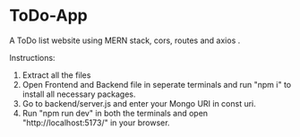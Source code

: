 # ToDo-App
A ToDo list website using MERN stack, cors, routes and axios .

Instructions:

1. Extract all the files
2. Open Frontend and Backend file in seperate terminals and run "npm i" to install all necessary packages.
3. Go to backend/server.js and enter your Mongo URI in const uri.
4. Run "npm run dev" in both the terminals and open "http://localhost:5173/" in your browser.
